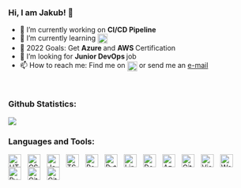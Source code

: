 ### Hi, I am Jakub! 👋



- 🔭 I’m currently working on <strong> CI/CD Pipeline </strong>
- 🌱 I’m currently learning <img alt="AWS" width="20px" align="center" src="https://cdn.jsdelivr.net/gh/devicons/devicon/icons/amazonwebservices/amazonwebservices-original-wordmark.svg" />
- 🥅 2022 Goals: Get <strong> Azure </strong> and <strong> AWS </strong> Certification
- 👯 I’m looking for <strong> Junior DevOps </strong> job
- 📫 How to reach me: Find me on <a href="https://www.linkedin.com/in/jakub-majewski-528553203/"><img width="20px" align="center" src="https://cdn.jsdelivr.net/gh/devicons/devicon/icons/linkedin/linkedin-original.svg" /></a> or send me an <a href="mailto:majewski.j01@gmail.com">e-mail</a>
</br>

### Github Statistics:
<img src='https://github-readme-stats.vercel.app/api?username=Majeev&show_icons=true&theme=dracula' />
</br>


### Languages and Tools:


<img align="left" alt="HTML5" width="26px" src="https://cdn.jsdelivr.net/gh/devicons/devicon/icons/html5/html5-original.svg" style="padding-right:10px;" />
<img align="left" alt="CSS3" width="26px" src="https://cdn.jsdelivr.net/gh/devicons/devicon/icons/css3/css3-original.svg" style="padding-right:10px;" />
<img align="left" alt="JavaScript" width="26px" src="https://cdn.jsdelivr.net/gh/devicons/devicon/icons/javascript/javascript-original.svg" style="padding-right:10px;" />
<img align="left" alt="TS" width="26px" src="https://cdn.jsdelivr.net/gh/devicons/devicon/icons/typescript/typescript-original.svg" style="padding-right:10px;" />
<img align="left" alt="React" width="26px" src="https://cdn.jsdelivr.net/gh/devicons/devicon/icons/react/react-original.svg" style="padding-right:10px;" />
<img align="left" alt="Python" width="26px" src="https://cdn.jsdelivr.net/gh/devicons/devicon/icons/python/python-original-wordmark.svg" style="padding-right:10px;" /> 
<img align="left" alt="Linux" width="26px" src="https://cdn.jsdelivr.net/gh/devicons/devicon/icons/linux/linux-original.svg" style="padding-right:10px;" />
<img align="left" alt="Docker" width="26px" src="https://cdn.jsdelivr.net/gh/devicons/devicon/icons/docker/docker-original-wordmark.svg" style="padding-right:10px;" />
<img align="left" alt="Azure" width="26px" src="https://cdn.jsdelivr.net/gh/devicons/devicon/icons/azure/azure-original-wordmark.svg" style="padding-right:10px;" />
<img align="left" alt="GitLab" width="26px" src="https://cdn.jsdelivr.net/gh/devicons/devicon/icons/gitlab/gitlab-original-wordmark.svg" style="padding-right:10px;" />
<img align="left" alt="Visual Studio Code" width="26px" src="https://cdn.jsdelivr.net/gh/devicons/devicon/icons/vscode/vscode-original.svg" style="padding-right:10px;" />
<img align="left" alt="Webstorm" width="26px" src="https://cdn.jsdelivr.net/gh/devicons/devicon/icons/webstorm/webstorm-plain.svg" style="padding-right:10px;" />
<img align="left" alt="PyCharm" width="26px" src="https://cdn.jsdelivr.net/gh/devicons/devicon/icons/pycharm/pycharm-original.svg" style="padding-right:10px;" />
<img align="left" alt="Git" width="26px" src="https://cdn.jsdelivr.net/gh/devicons/devicon/icons/git/git-original.svg" style="padding-right:10px;"/>
<img align="left" alt="Github" width="26px" src="https://cdn.jsdelivr.net/gh/devicons/devicon/icons/github/github-original.svg" style="padding-right:10px;" />
